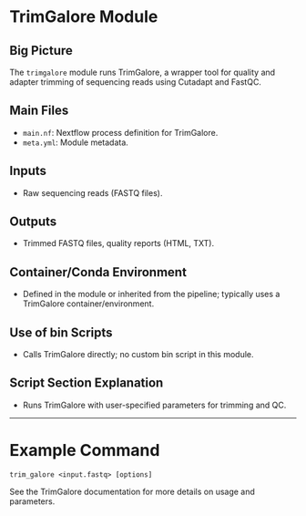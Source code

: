 # TrimGalore Module

## Big Picture
The `trimgalore` module runs TrimGalore, a wrapper tool for quality and adapter trimming of sequencing reads using Cutadapt and FastQC.

## Main Files
- `main.nf`: Nextflow process definition for TrimGalore.
- `meta.yml`: Module metadata.

## Inputs
- Raw sequencing reads (FASTQ files).

## Outputs
- Trimmed FASTQ files, quality reports (HTML, TXT).

## Container/Conda Environment
- Defined in the module or inherited from the pipeline; typically uses a TrimGalore container/environment.

## Use of bin Scripts
- Calls TrimGalore directly; no custom bin script in this module.

## Script Section Explanation
- Runs TrimGalore with user-specified parameters for trimming and QC.

---

# Example Command
```
trim_galore <input.fastq> [options]
```

See the TrimGalore documentation for more details on usage and parameters.
